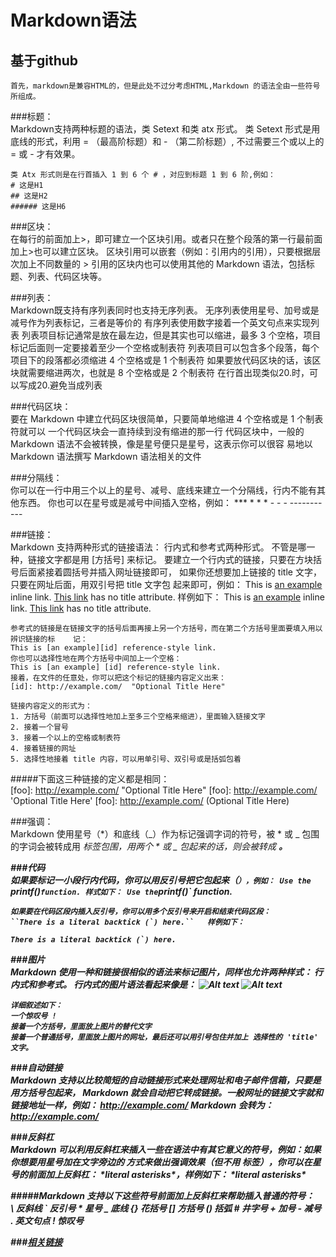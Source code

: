 Markdown语法
===
基于github
---
	首先，markdown是兼容HTML的，但是此处不过分考虑HTML,Markdown 的语法全由一些符号所组成。
###标题：		
	Markdown支持两种标题的语法，类 Setext 和类 atx 形式。
	类 Setext 形式是用底线的形式，利用 = （最高阶标题）和 - （第二阶标题）,
    不过需要三个或以上的 = 或 - 才有效果。

	类 Atx 形式则是在行首插入 1 到 6 个 # ，对应到标题 1 到 6 阶,例如：
    # 这是H1
    ## 这是H2
    ###### 这是H6

###区块：		
	在每行的前面加上>，即可建立一个区块引用。或者只在整个段落的第一行最前面加上>也可以建立区块。
    区块引用可以嵌套（例如：引用内的引用），只要根据层次加上不同数量的 >
    引用的区块内也可以使用其他的 Markdown 语法，包括标题、列表、代码区块等。

###列表：		
	Markdown既支持有序列表同时也支持无序列表。
    无序列表使用星号、加号或是减号作为列表标记，三者是等价的
    有序列表使用数字接着一个英文句点来实现列表
    列表项目标记通常是放在最左边，但是其实也可以缩进，最多 3
    个空格，项目标记后面则一定要接着至少一个空格或制表符
	列表项目可以包含多个段落，每个项目下的段落都必须缩进 4 个空格或是 1 个制表符
    如果要放代码区块的话，该区块就需要缩进两次，也就是 8 个空格或是 2 个制表符
    在行首出现类似20.时，可以写成20\.避免当成列表

###代码区块：	
	要在 Markdown 中建立代码区块很简单，只要简单地缩进 4 个空格或是 1 个制表符就可以
    一个代码区块会一直持续到没有缩进的那一行
    代码区块中，一般的 Markdown 语法不会被转换，像是星号便只是星号，这表示你可以很容
    易地以 Markdown 语法撰写 Markdown 语法相关的文件

###分隔线：		
	你可以在一行中用三个以上的星号、减号、底线来建立一个分隔线，行内不能有其他东西。
    你也可以在星号或是减号中间插入空格，例如：
    ***
    * * *
    - - -
    -----------

###链接：		
	Markdown 支持两种形式的链接语法： 行内式和参考式两种形式。
    不管是哪一种，链接文字都是用 [方括号] 来标记。
    要建立一个行内式的链接，只要在方块括号后面紧接着圆括号并插入网址链接即可，
    如果你还想要加上链接的 title 文字，只要在网址后面，用双引号把 title 文字包
    起来即可，例如：
    This is [an example](http://example.com/ "Title") inline link.
	[This link](http://example.net/) has no title attribute.
    样例如下：
This is [an example](http://example.com/ "Title") inline link.
[This link](http://example.net/) has no title attribute.

	参考式的链接是在链接文字的括号后面再接上另一个方括号，而在第二个方括号里面要填入用以辨识链接的标	记：
	This is [an example][id] reference-style link.
	你也可以选择性地在两个方括号中间加上一个空格：
	This is [an example] [id] reference-style link.
	接着，在文件的任意处，你可以把这个标记的链接内容定义出来：
	[id]: http://example.com/  "Optional Title Here"
    
    链接内容定义的形式为：
    1. 方括号（前面可以选择性地加上至多三个空格来缩进），里面输入链接文字
    2. 接着一个冒号
    3. 接着一个以上的空格或制表符
    4. 接着链接的网址
    5. 选择性地接着 title 内容，可以用单引号、双引号或是括弧包着

#####下面这三种链接的定义都是相同：		
	[foo]: http://example.com/  "Optional Title Here"
	[foo]: http://example.com/  'Optional Title Here'
	[foo]: http://example.com/  (Optional Title Here)

###强调：		
	Markdown 使用星号（*）和底线（_）作为标记强调字词的符号，被 * 或 _ 包围的字词会被转成用 <em> 标签包围，用两个 * 或 _ 包起来的话，则会被转成 <strong>。

###代码		
	如果要标记一小段行内代码，你可以用反引号把它包起来（`），例如：
    Use the `printf()` function. 样式如下：
Use the `printf()` function.

	如果要在代码区段内插入反引号，你可以用多个反引号来开启和结束代码区段：
    ``There is a literal backtick (`) here.``	样例如下：
``There is a literal backtick (`) here.``

###图片		
	Markdown 使用一种和链接很相似的语法来标记图片，同样也允许两种样式： 行内式和参考式。
    行内式的图片语法看起来像是：
	![Alt text](/path/to/img.jpg)
	![Alt text](/path/to/img.jpg "Optional title")

	详细叙述如下：
    一个惊叹号 !
    接着一个方括号，里面放上图片的替代文字
    接着一个普通括号，里面放上图片的网址，最后还可以用引号包住并加上 选择性的 'title' 文字。

###自动链接		
	Markdown 支持以比较简短的自动链接形式来处理网址和电子邮件信箱，只要是用方括号包起来，
    Markdown 就会自动把它转成链接。一般网址的链接文字就和链接地址一样，例如：
    <http://example.com/>
	Markdown 会转为：
	<a href="http://example.com/">http://example.com/</a>

###反斜杠		
	Markdown 可以利用反斜杠来插入一些在语法中有其它意义的符号，例如：如果你想要用星号加在文字旁边的	方式来做出强调效果（但不用 <em> 标签），你可以在星号的前面加上反斜杠：
    \*literal asterisks\*，样例如下：
\*literal asterisks\*

#####Markdown 支持以下这些符号前面加上反斜杠来帮助插入普通的符号：		
	\   反斜线
	`   反引号
	*   星号
	_   底线
	{}  花括号
	[]  方括号
	()  括弧
	#   井字号
	+   加号
	-   减号
	.   英文句点
	!   惊叹号

###[相关链接](http://www.appinn.com/markdown/)

